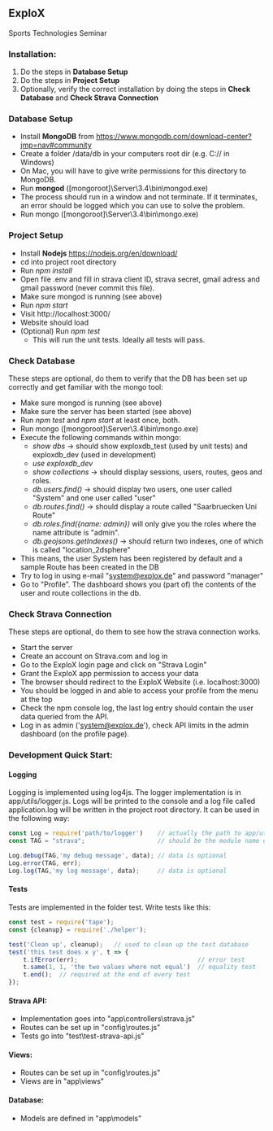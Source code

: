 ## ExploX
Sports Technologies Seminar

### Installation:
1. Do the steps in **Database Setup**
2. Do the steps in **Project Setup**
3. Optionally, verify the correct installation by doing the steps in **Check Database** and **Check Strava Connection**

### Database Setup
* Install **MongoDB** from https://www.mongodb.com/download-center?jmp=nav#community
* Create a folder /data/db in your computers root dir (e.g. C:// in Windows)
* On Mac, you will have to give write permissions for this directory to MongoDB.
* Run **mongod** ([mongoroot]\Server\3.4\bin\mongod.exe)
* The process should run in a window and not terminate. If it terminates, an error should be logged which you can use to solve the problem.
* Run mongo ([mongoroot]\Server\3.4\bin\mongo.exe)
  
### Project Setup
* Install **Nodejs** https://nodejs.org/en/download/
* cd into project root directory
* Run _npm install_
* Open file .env and fill in strava client ID, strava secret, gmail adress and gmail password (never commit this file).
* Make sure mongod is running (see above)
* Run _npm start_
* Visit http://localhost:3000/
* Website should load
* (Optional) Run _npm test_
  * This will run the unit tests. Ideally all tests will pass.

### Check Database
These steps are optional, do them to verify that the DB has been set up correctly and get familiar with the mongo tool:
* Make sure mongod is running (see above)
* Make sure the server has been started (see above)
* Run _npm test_ and _npm start_ at least once, both.
* Run mongo ([mongoroot]\Server\3.4\bin\mongo.exe)
* Execute the following commands within mongo:
  * _show dbs_ -> should show exploxdb_test (used by unit tests) and exploxdb_dev (used in development)
  * _use exploxdb_dev_
  * _show collections_ -> should display sessions, users, routes, geos and roles.
  * _db.users.find()_ -> should display two users, one user called "System" and one user called "user"
  * _db.routes.find()_ -> should display a route called "Saarbruecken Uni Route"
  * _db.roles.find({name: admin})_ will only give you the roles where the name attribute is "admin".
  * _db.geojsons.getIndexes()_ -> should return two indexes, one of which is called "location_2dsphere"
* This means, the user System has been registered by default and a sample Route has been created in the DB
* Try to log in using e-mail "system@explox.de" and password "manager"
* Go to "Profile". The dashboard shows you (part of) the contents of the user and route collections in the db.

### Check Strava Connection
These steps are optional, do them to see how the strava connection works.
* Start the server
* Create an account on Strava.com and log in
* Go to the ExploX login page and click on "Strava Login"
* Grant the ExploX app permission to access your data
* The browser should redirect to the ExploX Website (i.e. localhost:3000)
* You should be logged in and able to access your profile from the menu at the top
* Check the npm console log, the last log entry should contain the user data queried from the API.
* Log in as admin ('system@explox.de'), check API limits in the admin dashboard (on the profile page).

### Development Quick Start:
#### Logging
Logging is implemented using log4js. The logger implementation is in app/utils/logger.js. Logs will be printed to the console and a log file called application.log will be written in the project root directory.
It can be used in the following way:
```javascript
const Log = require('path/to/logger')    // actually the path to app/utils/logger.js
const TAG = "strava";                    // should be the module name or whatever makes sense

Log.debug(TAG,'my debug message', data); // data is optional
Log.error(TAG, err);
Log.log(TAG,'my log message', data);     // data is optional
```
#### Tests
Tests are implemented in the folder test. Write tests like this:
```javascript
const test = require('tape');
const {cleanup} = require('./helper');

test('Clean up', cleanup);   // used to clean up the test database
test('this test does x y', t => {
    t.ifError(err);                                 // error test
    t.same(1, 1, 'the two values where not equal')  // equality test
    t.end();  // required at the end of every test
});
```
#### Strava API:
  * Implementation goes into "app\controllers\strava.js"
  * Routes can be set up in "config\routes.js"
  * Tests go into "test\test-strava-api.js"
#### Views:
  * Routes can be set up in "config\routes.js"
  * Views are in "app\views"
#### Database:
  * Models are defined in "app\models"

